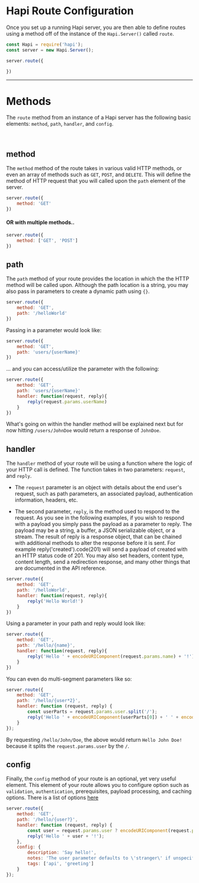 Hapi Route Configuration
===============

Once you set up a running Hapi server, you are then able to define routes using a method off of the instance of the `Hapi.Server()` called `route`.

```javascript
const Hapi = require('hapi');
const server = new Hapi.Server();

server.route({
	
})
```
---

# Methods

The `route` method from an instance of a Hapi server has the following basic elements: `method`, `path`, `handler`, and `config`. 

</br>

## method
The `method` method of the route takes in various valid HTTP methods, or even an array of methods such as `GET`, `POST`, and `DELETE`. This will define the method of HTTP request that you will called upon the `path` element of the server.

```javascript
server.route({
	method: 'GET'
})
```
#### OR with multiple methods..
```javascript
server.route({
	method: ['GET', 'POST']
})
```


## path
The `path` method of your route provides the location in which the the HTTP method will be called upon. Although the path location is a string, you may also pass in parameters to create a dynamic path using `{}`.

```javascript
server.route({
	method: 'GET',
	path: '/helloWorld'
})
```

Passing in a parameter would look like:

```javascript
server.route({
	method: 'GET',
	path: 'users/{userName}'
})
```
... and you can access/utilize the parameter with the following:
```javascript
server.route({
	method: 'GET',
	path: 'users/{userName}'
	handler: function(request, reply){
		reply(request.params.userName)
	}
})
```
What's going on within the handler method will be explained next but for now hitting `/users/JohnDoe` would return a response of `JohnDoe`.

## handler
The `handler` method of your route will be using a function where the logic of your HTTP call is defined. The function takes in two parameters: `request`, and `reply`.

- The `request` parameter is an object with details about the end user's request, such as path parameters, an associated payload, authentication information, headers, etc.

- The second parameter, `reply`, is the method used to respond to the request. As you see in the following examples, if you wish to respond with a payload you simply pass the payload as a parameter to reply. The payload may be a string, a buffer, a JSON serializable object, or a stream. The result of reply is a response object, that can be chained with additional methods to alter the response before it is sent. For example reply('created').code(201) will send a payload of created with an HTTP status code of 201. You may also set headers, content type, content length, send a redirection response, and many other things that are documented in the API reference.


```javascript
server.route({
	method: 'GET',
	path: '/helloWorld',
	handler: function(request, reply){
		reply('Hello World!')
	}
})
```

Using a parameter in your path and reply would look like:

```javascript
server.route({
	method: 'GET',
	path: '/hello/{name}',
	handler: function(request, reply){
		reply('Hello ' + encodeURIComponent(request.params.name) + '!');
	}
})
```

You can even do multi-segment parameters like so:
```javascript
server.route({
    method: 'GET',
    path: '/hello/{user*2}',
    handler: function (request, reply) {
        const userParts = request.params.user.split('/');
        reply('Hello ' + encodeURIComponent(userParts[0]) + ' ' + encodeURIComponent(userParts[1]) + '!');
    }
});
```
By requesting `/hello/John/Doe`, the above would return `Hello John Doe!` because it splits the `request.params.user` by the `/`.



## config
Finally, the `config` method of your route is an optional, yet very useful element. This element of your route allows you to configure option such as `validation`, `authentication`, prerequisites, payload processing, and caching options. There is a list of options [here](https://hapijs.com/api#route-options)

```javascript
server.route({
    method: 'GET',
    path: '/hello/{user?}',
    handler: function (request, reply) {
        const user = request.params.user ? encodeURIComponent(request.params.user) : 'stranger';
        reply('Hello ' + user + '!');
    },
    config: {
        description: 'Say hello!',
        notes: 'The user parameter defaults to \'stranger\' if unspecified',
        tags: ['api', 'greeting']
    }
});
```

